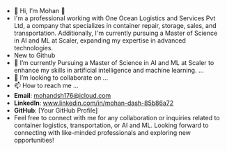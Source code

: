- 👋 Hi, I’m Mohan 👋
- I'm a professional working with One Ocean Logistics and Services Pvt Ltd, a company that specializes in container repair, storage, sales, and transportation. Additionally, I'm currently pursuing a Master of Science in AI and ML at Scaler, expanding my expertise in advanced technologies.
- New to Github
- 🌱 I’m currently Pursuing a Master of Science in AI and ML at Scaler to enhance my skills in artificial intelligence and machine learning. ...
- 💞️ I’m looking to collaborate on ...
- 📫 How to reach me ...
- **Email**: mohandsh176@icloud.com
- **LinkedIn**: www.linkedin.com/in/mohan-dash-85b86a72
- **GitHub**: [Your GitHub Profile]
- Feel free to connect with me for any collaboration or inquiries related to container logistics, transportation, or AI and ML. Looking forward to connecting with like-minded professionals and exploring new opportunities!
